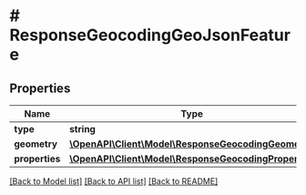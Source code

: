 # # ResponseGeocodingGeoJsonFeature

## Properties

Name | Type | Description | Notes
------------ | ------------- | ------------- | -------------
**type** | **string** |  | 
**geometry** | [**\OpenAPI\Client\Model\ResponseGeocodingGeometry**](ResponseGeocodingGeometry.md) |  | 
**properties** | [**\OpenAPI\Client\Model\ResponseGeocodingProperties**](ResponseGeocodingProperties.md) |  | 

[[Back to Model list]](../../README.md#documentation-for-models) [[Back to API list]](../../README.md#documentation-for-api-endpoints) [[Back to README]](../../README.md)


